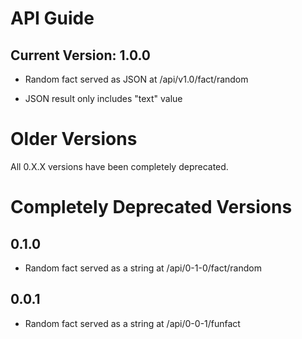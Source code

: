 # API Guide

## Current Version: 1.0.0

- Random fact served as JSON at /api/v1.0/fact/random

- JSON result only includes "text" value

# Older Versions

All 0.X.X versions have been completely deprecated.

# Completely Deprecated Versions

## 0.1.0

- Random fact served as a string at /api/0-1-0/fact/random

## 0.0.1

- Random fact served as a string at /api/0-0-1/funfact
